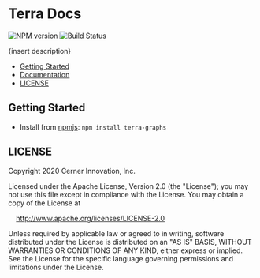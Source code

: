 # Terra Docs

[![NPM version](https://badgen.net/npm/v/terra-graphs)](https://www.npmjs.com/package/terra-graphs)
[![Build Status](https://badgen.net/travis/cerner/terra-core)](https://travis-ci.com/cerner/terra-graphs)

{insert description}

- [Getting Started](#getting-started)
- [Documentation](https://github.com/cerner/terra-core/tree/main/packages/terra-graphs/docs)
- [LICENSE](#license)

## Getting Started

- Install from [npmjs](https://www.npmjs.com): `npm install terra-graphs`

## LICENSE

Copyright 2020 Cerner Innovation, Inc.

Licensed under the Apache License, Version 2.0 (the "License"); you may not use this file except in compliance with the License. You may obtain a copy of the License at

&nbsp;&nbsp;&nbsp;&nbsp;http://www.apache.org/licenses/LICENSE-2.0

Unless required by applicable law or agreed to in writing, software distributed under the License is distributed on an "AS IS" BASIS, WITHOUT WARRANTIES OR CONDITIONS OF ANY KIND, either express or implied. See the License for the specific language governing permissions and limitations under the License.
